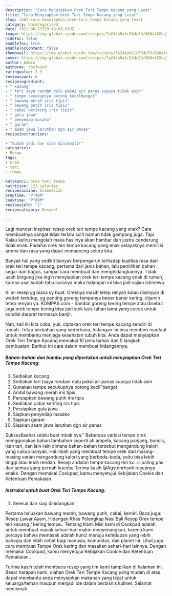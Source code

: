 ```yaml
---
description: "Cara Menyiapkan Orek Teri Tempe Kacang yang Lezat"
title: "Cara Menyiapkan Orek Teri Tempe Kacang yang Lezat"
slug: 1462-cara-menyiapkan-orek-teri-tempe-kacang-yang-lezat
category: Uncategorized
date: 2022-08-21T23:18:03.639Z
image: https://img-global.cpcdn.com/recipes/7a244a0a1c53dc53/680x482cq70/orek-teri-tempe-kacang-foto-resep-utama.jpg
hideToc: false
enableToc: true
enableTocContent: false
thumbnail: https://img-global.cpcdn.com/recipes/7a244a0a1c53dc53/680x482cq70/orek-teri-tempe-kacang-foto-resep-utama.jpg
cover: https://img-global.cpcdn.com/recipes/7a244a0a1c53dc53/680x482cq70/orek-teri-tempe-kacang-foto-resep-utama.jpg
author: Admin
authorAv: notfound
ratingvalue: 3.9
reviewcount: 6
recipeingredient:
- " kacang"
- " teri saya rendam dulu pakai air panas supaya tidak asin"
- " tempe secukupnya potong kecilbanget"
- " bawang merah iris tipis"
- " bawang putih iris tipis"
- " cabai keriting iris tipis"
- " gula jawa"
- " penyedap masako"
- " garam"
- " asam jawa larutkan dgn air panas"
recipeinstructions:

- "Sudah jadi dan siap dinikmati!"
categories:
- Resep
tags:
- orek
- teri
- tempe

katakunci: orek teri tempe 
nutrition: 123 calories
recipecuisine: Indonesian
preptime: "PT40M"
cooktime: "PT60M"
recipeyield: "2"
recipecategory: Dessert

---
```



Lagi mencari inspirasi resep orek teri tempe kacang yang enak? Cara membuatnya sangat tidak terlalu sulit namun tidak gampang juga. Tapi Kalau keliru mengolah maka hasilnya akan hambar dan justru cenderung tidak enak. Padahal orek teri tempe kacang yang enak selayaknya memiliki aroma dan rasa yang dapat memancing selera kita.


Banyak hal yang sedikit banyak berpengaruh terhadap kualitas rasa dari orek teri tempe kacang, pertama dari jenis bahan, lalu pemilihan bahan segar dan bagus, sampai cara membuat dan menghidangkannya. Tidak usah bingung jika ingin menyiapkan orek teri tempe kacang enak di rumah, karena asal sudah tahu caranya maka hidangan ini bisa jadi sajian istimewa.

Kl ini resep yg biasa sy buat. Oreknya masih tetep renyah kalau disimpan di wadah tertutup, yg penting goreng tempenya bener bener kering, dijamin tetep renyah ya. KOMPAS.com - Sambal goreng kering tempe atau disebut juga orek tempe kering bisa jadi stok lauk tahan lama yang cocok untuk kondisi darurat termasuk banjir.


Nah, kali ini kita coba, yuk, ciptakan orek teri tempe kacang sendiri di rumah. Tetap berbahan yang sederhana, hidangan ini bisa memberi manfaat untuk membantu menjaga kesehatan tubuh kita. Anda dapat menyiapkan Orek Teri Tempe Kacang memakai 10 jenis bahan dan 0 langkah pembuatan. Berikut ini cara dalam membuat hidangannya.

<!--inarticleads1-->

##### Bahan-bahan dan bumbu yang diperlukan untuk menyiapkan Orek Teri Tempe Kacang:

1. Sediakan  kacang
1. Sediakan  teri (saya rendam dulu pakai air panas supaya tidak asin
1. Gunakan  tempe secukupnya potong kecil&#34;banget
1. Ambil  bawang merah iris tipis
1. Persiapkan  bawang putih iris tipis
1. Sediakan  cabai keriting iris tipis
1. Persiapkan  gula jawa
1. Siapkan  penyedap masako
1. Siapkan  garam
1. Siapkan  asam jawa larutkan dgn air panas


Sukses&amp;sehat selalu buat mbak nya.&#34; Beberapa variasi tempe orek menggunakan bahan tambahan seperti ati ampela, kacang panjang, buncis, ikan teri, dan lain-lain dimana bahan-bahan tersebut mengandung kalori yang cukup banyak. Hal inilah yang membuat tempe orek dari masing-masing varian mengandung kalori yang berbeda-beda, yaitu bisa lebih tinggi atau lebih rendah. Resep andalan tempe kacang teri ku ☺️ paling pas dari semua yang pernah kucoba Terima kasih @Agstnnrhsnh resepnya enakk. Dengan memakai Cookpad, kamu menyetujui Kebijakan Cookie dan Ketentuan Pemakaian. 

<!--inarticleads2-->

##### Instruksi untuk buat Orek Teri Tempe Kacang:


1. Selesai dan siap dihidangkan!

Pertama haluskan bawang merah, bawang putih, cabai, kemiri. Baca juga: Resep Lawar Ayam, Hidangan Khas Pelengkap Nasi Bali Resep Orek tempe teri kacang / kering tempe.. Tentang Kami Misi kami di Cookpad adalah untuk membuat masak sehari-hari makin menyenangkan, karena kami percaya bahwa memasak adalah kunci menuju kehidupan yang lebih bahagia dan lebih sehat bagi manusia, komunitas, dan planet ini. Lihat juga cara membuat Tempe Orek kering dan masakan sehari-hari lainnya. Dengan memakai Cookpad, kamu menyetujui Kebijakan Cookie dan Ketentuan Pemakaian.. 

Terima kasih telah membaca resep yang tim kami tampilkan di halaman ini. Besar harapan kami, olahan Orek Teri Tempe Kacang yang mudah di atas dapat membantu anda menyiapkan makanan yang lezat untuk keluarga/teman maupun menjadi ide dalam berbisnis kuliner. Selamat menikmati
